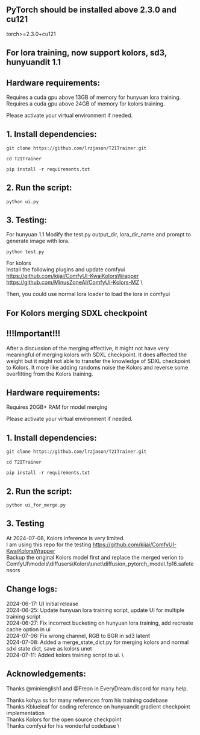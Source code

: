 ## **PyTorch should be installed above 2.3.0 and cu121**
torch>=2.3.0+cu121

## For lora training, now support kolors, sd3, hunyuandit 1.1
## **Hardware requirements:** 
Requires a cuda gpu above 13GB of memory for hunyuan lora training.
Requires a cuda gpu above 24GB of memory for kolors training.

Please activate your virtual environment if needed.
## **1. Install dependencies:**
```
git clone https://github.com/lrzjason/T2ITrainer.git

cd T2ITrainer

pip install -r requirements.txt
```
## **2. Run the script:**
```
python ui.py
```
## **3. Testing:**
For hunyuan 1.1
Modify the test.py output_dir, lora_dir_name and prompt to generate image with lora.
```
python test.py
```

For kolors \
Install the following plugins and update comfyui \
https://github.com/kijai/ComfyUI-KwaiKolorsWrapper \
https://github.com/MinusZoneAI/ComfyUI-Kolors-MZ \

Then, you could use normal lora loader to load the lora in comfyui

## For Kolors merging SDXL checkpoint
## **!!!Important!!!** 
After a discussion of the merging effective, it might not have very meaningful of merging kolors with SDXL checkpoint.
It does affected the weight but it might not able to transfer the knowledge of SDXL checkpoint to Kolors.
It more like adding randoms noise the Kolors and reverse some overfitting from the Kolors training.
## **Hardware requirements:** 
Requires 20GB+ RAM for model merging

Please activate your virtual environment if needed.
## **1. Install dependencies:**
```
git clone https://github.com/lrzjason/T2ITrainer.git

cd T2ITrainer

pip install -r requirements.txt
```
## **2. Run the script:**
```
python ui_for_merge.py
```

## **3. Testing**
At 2024-07-08, Kolors inference is very limited. \
I am using this repo for the testing https://github.com/kijai/ComfyUI-KwaiKolorsWrapper \
Backup the original Kolors model first and replace the merged verion to ComfyUI\models\diffusers\Kolors\unet\diffusion_pytorch_model.fp16.safetensors

## **Change logs:**
2024-06-17: UI Initial release \
2024-06-25: Update hunyuan lora training script, update UI for multiple training script \
2024-06-27: Fix incorrect bucketing on hunyuan lora training, add recreate cache option in ui \
2024-07-06: Fix wrong channel, RGB to BGR in sd3 latent \
2024-07-08: Added a merge_state_dict.py for merging kolors and normal sdxl state dict, save as kolors unet \
2024-07-11: Added kolors training script to ui. \


## **Acknowledgements:**

Thanks @minienglish1 and @Freon in EveryDream discord for many help.

Thanks kohya ss for many references from his training codebase \
Thanks Kblueleaf for coding reference on hunyuandit gradient checkpoint implementation \
Thanks Kolors for the open source checkpoint \
Thanks comfyui for his wonderful codebase \
